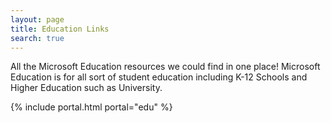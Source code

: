 ```yaml
---
layout: page
title: Education Links
search: true
---
```


All the Microsoft Education resources we could find in one place! Microsoft Education is for all sort of student education including K-12 Schools and Higher Education such as University.

{% include portal.html portal="edu" %}
